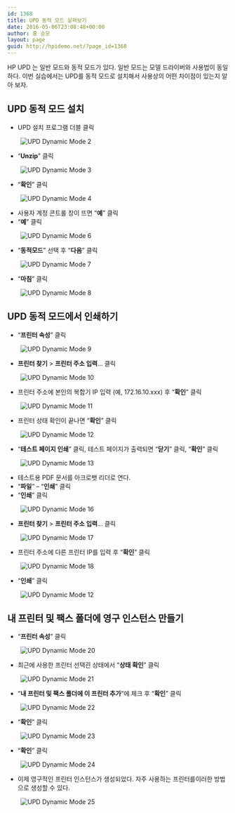 ```yaml
---
id: 1368
title: UPD 동적 모드 살펴보기
date: 2016-05-06T23:08:48+00:00
author: 홍 순모
layout: page
guid: http://hpidemo.net/?page_id=1368
---
```

HP UPD 는 일반 모드와 동적 모드가 있다. 일반 모드는 모델 드라이버와 사용법이 동일하다. 이번 실습에서는 UPD를 동적 모드로 설치해서 사용상의 어떤 차이점이 있는지 알아 보자.

## UPD 동적 모드 설치

  * UPD 설치 프로그램 더블 클릭

<p style="padding-left: 30px;">
  <img class="alignnone size-full wp-image-1388" src="http://i0.wp.com/hpidemo.net/wp-content/uploads/2016/05/2-10.png?fit=76%2C104" alt="UPD Dynamic Mode 2" data-recalc-dims="1" />
</p>

  * &#8220;**Unzip**&#8221; 클릭

<p style="padding-left: 30px;">
  <img class="alignnone size-full wp-image-1389" src="http://i1.wp.com/hpidemo.net/wp-content/uploads/2016/05/3-8.png?fit=351%2C218" alt="UPD Dynamic Mode 3" srcset="http://i1.wp.com/hpidemo.net/wp-content/uploads/2016/05/3-8.png?w=351 351w, http://i1.wp.com/hpidemo.net/wp-content/uploads/2016/05/3-8.png?resize=300%2C186 300w" sizes="(max-width: 351px) 100vw, 351px" data-recalc-dims="1" />
</p>

  * &#8220;**확인**&#8221; 클릭

<p style="padding-left: 30px;">
  <img class="alignnone size-full wp-image-1390" src="http://i0.wp.com/hpidemo.net/wp-content/uploads/2016/05/4-10.png?fit=225%2C144" alt="UPD Dynamic Mode 4" data-recalc-dims="1" />
</p>

  * 사용자 계정 콘트롤 창이 뜨면 &#8220;**예**&#8221; 클릭
  * &#8220;**예**&#8221; 클릭

<p style="padding-left: 30px;">
  <img class="alignnone size-full wp-image-1391" src="http://i1.wp.com/hpidemo.net/wp-content/uploads/2016/05/6-7.png?fit=525%2C403" alt="UPD Dynamic Mode 6" srcset="http://i1.wp.com/hpidemo.net/wp-content/uploads/2016/05/6-7.png?w=525 525w, http://i1.wp.com/hpidemo.net/wp-content/uploads/2016/05/6-7.png?resize=300%2C230 300w" sizes="(max-width: 525px) 100vw, 525px" data-recalc-dims="1" />
</p>

  * &#8220;**동적모드**&#8221; 선택 후 &#8220;**다음**&#8221; 클릭

<p style="padding-left: 30px;">
  <img class="alignnone size-full wp-image-1392" src="http://i2.wp.com/hpidemo.net/wp-content/uploads/2016/05/7-8.png?fit=525%2C399" alt="UPD Dynamic Mode 7" srcset="http://i2.wp.com/hpidemo.net/wp-content/uploads/2016/05/7-8.png?w=525 525w, http://i2.wp.com/hpidemo.net/wp-content/uploads/2016/05/7-8.png?resize=300%2C228 300w" sizes="(max-width: 525px) 100vw, 525px" data-recalc-dims="1" />
</p>

  * &#8220;**마침**&#8221; 클릭

<p style="padding-left: 30px;">
  <img class="alignnone size-full wp-image-1393" src="http://i1.wp.com/hpidemo.net/wp-content/uploads/2016/05/8-8.png?fit=525%2C408" alt="UPD Dynamic Mode 8" srcset="http://i1.wp.com/hpidemo.net/wp-content/uploads/2016/05/8-8.png?w=525 525w, http://i1.wp.com/hpidemo.net/wp-content/uploads/2016/05/8-8.png?resize=300%2C233 300w" sizes="(max-width: 525px) 100vw, 525px" data-recalc-dims="1" />
</p>

## UPD 동적 모드에서 인쇄하기

  * &#8220;**프린터 속성**&#8221; 클릭

<p style="padding-left: 30px;">
  <img class="alignnone size-full wp-image-1394" src="http://i1.wp.com/hpidemo.net/wp-content/uploads/2016/05/9-8.png?fit=304%2C390" alt="UPD Dynamic Mode 9" srcset="http://i1.wp.com/hpidemo.net/wp-content/uploads/2016/05/9-8.png?w=304 304w, http://i1.wp.com/hpidemo.net/wp-content/uploads/2016/05/9-8.png?resize=234%2C300 234w" sizes="(max-width: 304px) 100vw, 304px" data-recalc-dims="1" />
</p>

  * **프린터 찾기** > **프린터 주소 입력**&#8230; 클릭

<p style="padding-left: 30px;">
  <img class="alignnone size-full wp-image-1374" src="http://i0.wp.com/hpidemo.net/wp-content/uploads/2016/05/10-7.png?fit=690%2C477" alt="UPD Dynamic Mode 10" srcset="http://i0.wp.com/hpidemo.net/wp-content/uploads/2016/05/10-7.png?w=690 690w, http://i0.wp.com/hpidemo.net/wp-content/uploads/2016/05/10-7.png?resize=300%2C207 300w" sizes="(max-width: 690px) 100vw, 690px" data-recalc-dims="1" />
</p>

  * 프린터 주소에 본인의 복합기 IP 입력 (예, 172.16.10.xxx) 후 &#8220;**확인**&#8221; 클릭

<p style="padding-left: 30px;">
  <img class="alignnone size-full wp-image-1375" src="http://i0.wp.com/hpidemo.net/wp-content/uploads/2016/05/11-6.png?fit=466%2C204" alt="UPD Dynamic Mode 11" srcset="http://i0.wp.com/hpidemo.net/wp-content/uploads/2016/05/11-6.png?w=466 466w, http://i0.wp.com/hpidemo.net/wp-content/uploads/2016/05/11-6.png?resize=300%2C131 300w" sizes="(max-width: 466px) 100vw, 466px" data-recalc-dims="1" />
</p>

  * 프린터 상태 확인이 끝나면 &#8220;**확인**&#8221; 클릭

<p style="padding-left: 30px;">
  <img class="alignnone size-full wp-image-1376" src="http://i0.wp.com/hpidemo.net/wp-content/uploads/2016/05/12-7.png?fit=690%2C477" alt="UPD Dynamic Mode 12" srcset="http://i0.wp.com/hpidemo.net/wp-content/uploads/2016/05/12-7.png?w=690 690w, http://i0.wp.com/hpidemo.net/wp-content/uploads/2016/05/12-7.png?resize=300%2C207 300w" sizes="(max-width: 690px) 100vw, 690px" data-recalc-dims="1" />
</p>

  * &#8220;**테스트 페이지 인쇄**&#8221; 클릭, 테스트 페이지가 출력되면 &#8220;**닫기**&#8221; 클릭, &#8220;**확인**&#8221; 클릭

<p style="padding-left: 30px;">
  <img class="alignnone size-full wp-image-1377" src="http://i1.wp.com/hpidemo.net/wp-content/uploads/2016/05/13-5.png?fit=479%2C512" alt="UPD Dynamic Mode 13" srcset="http://i1.wp.com/hpidemo.net/wp-content/uploads/2016/05/13-5.png?w=479 479w, http://i1.wp.com/hpidemo.net/wp-content/uploads/2016/05/13-5.png?resize=281%2C300 281w" sizes="(max-width: 479px) 100vw, 479px" data-recalc-dims="1" />
</p>

  * 테스트용 PDF 문서를 아크로뱃 리더로 연다.
  * &#8220;**파일**&#8221; &#8211; &#8220;**인쇄**&#8221; 클릭
  * &#8220;**인쇄**&#8221; 클릭

<p style="padding-left: 30px;">
  <img class="alignnone size-full wp-image-1378" src="http://i1.wp.com/hpidemo.net/wp-content/uploads/2016/05/16-6.png?fit=746%2C654" alt="UPD Dynamic Mode 16" srcset="http://i1.wp.com/hpidemo.net/wp-content/uploads/2016/05/16-6.png?w=746 746w, http://i1.wp.com/hpidemo.net/wp-content/uploads/2016/05/16-6.png?resize=300%2C263 300w" sizes="(max-width: 746px) 100vw, 746px" data-recalc-dims="1" />
</p>

  * **프린터 찾기** > **프린터 주소 입력**&#8230; 클릭

<p style="padding-left: 30px;">
  <img class="alignnone size-full wp-image-1379" src="http://i2.wp.com/hpidemo.net/wp-content/uploads/2016/05/17-7.png?fit=690%2C477" alt="UPD Dynamic Mode 17" srcset="http://i2.wp.com/hpidemo.net/wp-content/uploads/2016/05/17-7.png?w=690 690w, http://i2.wp.com/hpidemo.net/wp-content/uploads/2016/05/17-7.png?resize=300%2C207 300w" sizes="(max-width: 690px) 100vw, 690px" data-recalc-dims="1" />
</p>

  * 프린터 주소에 다른 프린터 IP를 입력 후 &#8220;**확인**&#8221; 클릭

<p style="padding-left: 30px;">
  <img class="alignnone size-full wp-image-1380" src="http://i0.wp.com/hpidemo.net/wp-content/uploads/2016/05/18-6.png?fit=466%2C204" alt="UPD Dynamic Mode 18" srcset="http://i0.wp.com/hpidemo.net/wp-content/uploads/2016/05/18-6.png?w=466 466w, http://i0.wp.com/hpidemo.net/wp-content/uploads/2016/05/18-6.png?resize=300%2C131 300w" sizes="(max-width: 466px) 100vw, 466px" data-recalc-dims="1" />
</p>

  * &#8220;**인쇄**&#8221; 클릭

<p style="padding-left: 30px;">
  <img class="alignnone size-full wp-image-1376" src="http://i0.wp.com/hpidemo.net/wp-content/uploads/2016/05/12-7.png?fit=690%2C477" alt="UPD Dynamic Mode 12" srcset="http://i0.wp.com/hpidemo.net/wp-content/uploads/2016/05/12-7.png?w=690 690w, http://i0.wp.com/hpidemo.net/wp-content/uploads/2016/05/12-7.png?resize=300%2C207 300w" sizes="(max-width: 690px) 100vw, 690px" data-recalc-dims="1" />
</p>

## 내 프린터 및 팩스 폴더에 영구 인스턴스 만들기

  * &#8220;**프린터 속성**&#8221; 클릭

<p style="padding-left: 30px;">
  <img class="alignnone size-full wp-image-1382" src="http://i0.wp.com/hpidemo.net/wp-content/uploads/2016/05/20-4.png?fit=304%2C390" alt="UPD Dynamic Mode 20" srcset="http://i0.wp.com/hpidemo.net/wp-content/uploads/2016/05/20-4.png?w=304 304w, http://i0.wp.com/hpidemo.net/wp-content/uploads/2016/05/20-4.png?resize=234%2C300 234w" sizes="(max-width: 304px) 100vw, 304px" data-recalc-dims="1" />
</p>

  * 최근에 사용한 프린터 선택괸 상태에서 &#8220;**상태 확인**&#8221; 클릭

<p style="padding-left: 30px;">
  <img class="alignnone size-full wp-image-1383" src="http://i1.wp.com/hpidemo.net/wp-content/uploads/2016/05/21-5.png?fit=690%2C477" alt="UPD Dynamic Mode 21" srcset="http://i1.wp.com/hpidemo.net/wp-content/uploads/2016/05/21-5.png?w=690 690w, http://i1.wp.com/hpidemo.net/wp-content/uploads/2016/05/21-5.png?resize=300%2C207 300w" sizes="(max-width: 690px) 100vw, 690px" data-recalc-dims="1" />
</p>

  * &#8220;**내 프린터 및 팩스 폴더에 이 프린터 추가**&#8220;에 체크 후 &#8220;**확인**&#8221; 클릭

<p style="padding-left: 30px;">
  <img class="alignnone size-full wp-image-1384" src="http://i2.wp.com/hpidemo.net/wp-content/uploads/2016/05/22-7.png?fit=690%2C477" alt="UPD Dynamic Mode 22" srcset="http://i2.wp.com/hpidemo.net/wp-content/uploads/2016/05/22-7.png?w=690 690w, http://i2.wp.com/hpidemo.net/wp-content/uploads/2016/05/22-7.png?resize=300%2C207 300w" sizes="(max-width: 690px) 100vw, 690px" data-recalc-dims="1" />
</p>

  * &#8220;**확인**&#8221; 클릭

<p style="padding-left: 30px;">
  <img class="alignnone size-full wp-image-1385" src="http://i0.wp.com/hpidemo.net/wp-content/uploads/2016/05/23-6.png?fit=490%2C171" alt="UPD Dynamic Mode 23" srcset="http://i0.wp.com/hpidemo.net/wp-content/uploads/2016/05/23-6.png?w=490 490w, http://i0.wp.com/hpidemo.net/wp-content/uploads/2016/05/23-6.png?resize=300%2C105 300w" sizes="(max-width: 490px) 100vw, 490px" data-recalc-dims="1" />
</p>

  * &#8220;**확인**&#8221; 클릭

<p style="padding-left: 30px;">
  <img class="alignnone size-full wp-image-1386" src="http://i2.wp.com/hpidemo.net/wp-content/uploads/2016/05/24-6.png?fit=479%2C512" alt="UPD Dynamic Mode 24" srcset="http://i2.wp.com/hpidemo.net/wp-content/uploads/2016/05/24-6.png?w=479 479w, http://i2.wp.com/hpidemo.net/wp-content/uploads/2016/05/24-6.png?resize=281%2C300 281w" sizes="(max-width: 479px) 100vw, 479px" data-recalc-dims="1" />
</p>

  * 이제 영구적인 프린터 인스턴스가 생성되었다. 자주 사용하는 프린터를이러한 방법으로 생성할 수 있다.

<p style="padding-left: 30px;">
  <img class="alignnone size-full wp-image-1387" src="http://i0.wp.com/hpidemo.net/wp-content/uploads/2016/05/25-5.png?fit=118%2C167" alt="UPD Dynamic Mode 25" data-recalc-dims="1" />
</p>